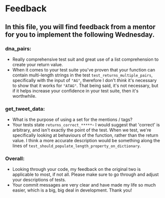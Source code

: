 # Feedback
## In this file, you will find feedback from a mentor for you to implement the following Wednesday.

### dna_pairs:
- Really comprehensive test suit and great use of a list comprehension to create your return value.
- When it comes to your test suite you've proven that your function can contain multi-length strings in the test `test_returns_multiple_pairs`, specifically with the input of `"AG"`, therefore I don't _think_ it's necessary to show that it works for `"ATAG"`. That being said, it's not necessary, but if it helps increase your confidence in your test suite, then it's worthwhile.

### get_tweet_data:
- What is the purpose of using a set for the mentions / tags?
- Your tests state `returns_correct_*****`-  I would suggest that 'correct' is arbitrary, and isn't exactly the point of the test. When we test, we're specifically looking at behaviours of the function, rather than the return value. I think a more accurate description would be something along the lines of `test_should_populate_length_property_on_dictionary`.

### Overall:
- Looking through your code, my feedback on the original two is applicable to most, if not all. Please make sure to go through and adjust your descriptions of tests.
- Your commit messages are very clear and have made my life so much easier, which is a big, big deal in development. Thank you!
